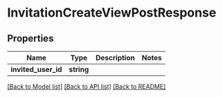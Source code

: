 # InvitationCreateViewPostResponse

## Properties
Name | Type | Description | Notes
------------ | ------------- | ------------- | -------------
**invited_user_id** | **string** |  | 

[[Back to Model list]](../README.md#documentation-for-models) [[Back to API list]](../README.md#documentation-for-api-endpoints) [[Back to README]](../README.md)


